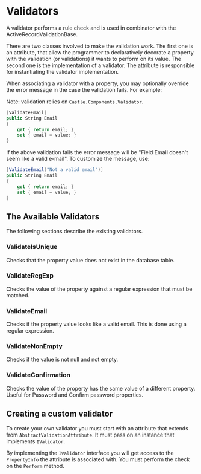 # Validators

A validator performs a rule check and is used in combinator with the ActiveRecordValidationBase.

There are two classes involved to make the validation work. The first one is an attribute, that allow the programmer to declaratively decorate a property with the validation (or validations) it wants to perform on its value. The second one is the implementation of a validator. The attribute is responsible for instantiating the validator implementation.

When associating a validator with a property, you may optionally override the error message in the case the validation fails. For example:

Note: validation relies on `Castle.Components.Validator`.

```csharp
[ValidateEmail]
public String Email
{
    get { return email; }
    set { email = value; }
}
```

If the above validation fails the error message will be "Field Email doesn't seem like a valid e-mail". To customize the message, use:

```csharp
[ValidateEmail("Not a valid email")]
public String Email
{
    get { return email; }
    set { email = value; }
}
```

## The Available Validators

The following sections describe the existing validators.

### ValidateIsUnique

Checks that the property value does not exist in the database table.

### ValidateRegExp

Checks the value of the property against a regular expression that must be matched.

### ValidateEmail

Checks if the property value looks like a valid email. This is done using a regular expression.

### ValidateNonEmpty

Checks if the value is not null and not empty.

### ValidateConfirmation

Checks the value of the property has the same value of a different property. Useful for Password and Confirm password properties.

## Creating a custom validator

To create your own validator you must start with an attribute that extends from `AbstractValidationAttribute`. It must pass on an instance that implements `IValidator`.

By implementing the `IValidator` interface you will get access to the `PropertyInfo` the attribute is associated with. You must perform the check on the `Perform` method.